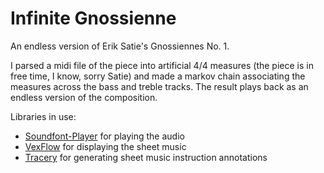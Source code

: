 # Infinite Gnossienne

An endless version of Erik Satie's Gnossiennes No. 1.

I parsed a midi file of the piece into artificial 4/4 measures (the piece is in free time, I know, sorry Satie)
and made a markov chain associating the measures across the bass and treble tracks. The result plays back as an endless
version of the composition.

Libraries in use:
- [Soundfont-Player](https://github.com/danigb/soundfont-player) for playing the audio
- [VexFlow](https://github.com/0xfe/vexflow) for displaying the sheet music
- [Tracery](https://github.com/galaxykate/tracery) for generating sheet music instruction annotations
